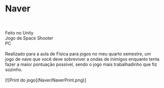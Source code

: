 # Naver
<br />
<br />
Feito no Unity
<br />
Jogo de Space Shooter
<br />
PC
<br />
<br />
Realizado para a aula de Fisica para jogos no meu quarto semestre, um jogo de nave que você deve sobreviver a ondas de inimigos enquanto tenta fazer a maior pontuação possivel, sendo o jogo mais trabalhadinho que fiz sozinho.
<br />
<br />
[![Print do jogo](Naver/NaverPrint.png)]
